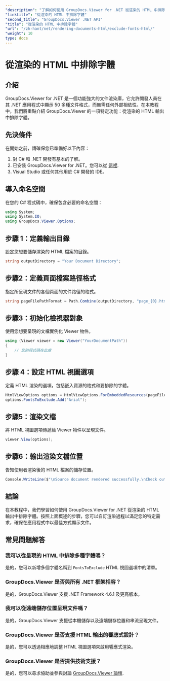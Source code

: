 ```yaml
---
"description": "了解如何使用 GroupDocs.Viewer for .NET 從渲染的 HTML 中排除字體。請按照此逐步指南操作，即可實現無縫文件顯示。"
"linktitle": "從渲染的 HTML 中排除字體"
"second_title": "GroupDocs.Viewer .NET API"
"title": "從渲染的 HTML 中排除字體"
"url": "/zh-hant/net/rendering-documents-html/exclude-fonts-html/"
"weight": 10
type: docs
---
```

# 從渲染的 HTML 中排除字體

## 介紹
GroupDocs.Viewer for .NET 是一個功能強大的文件渲染庫，它允許開發人員在其 .NET 應用程式中顯示 50 多種文件格式，而無需任何外部相依性。在本教程中，我們將重點介紹 GroupDocs.Viewer 的一項特定功能：從渲染的 HTML 輸出中排除字體。 
## 先決條件
在開始之前，請確保您已準備好以下內容：
1. 對 C# 和 .NET 開發有基本的了解。
2. 已安裝 GroupDocs.Viewer for .NET。您可以從 [這裡](https://releases。groupdocs.com/viewer/net/).
3. Visual Studio 或任何其他用於 C# 開發的 IDE。

## 導入命名空間
在您的 C# 程式碼中，確保包含必要的命名空間：
```csharp
using System;
using System.IO;
using GroupDocs.Viewer.Options;
```

## 步驟 1：定義輸出目錄
設定您想要儲存渲染的 HTML 檔案的目錄。
```csharp
string outputDirectory = "Your Document Directory";
```
## 步驟2：定義頁面檔案路徑格式
指定所呈現文件的各個頁面的文件路徑的格式。
```csharp
string pageFilePathFormat = Path.Combine(outputDirectory, "page_{0}.html");
```
## 步驟3：初始化檢視器對象
使用您想要呈現的文檔實例化 Viewer 物件。
```csharp
using (Viewer viewer = new Viewer("YourDocumentPath"))
{
    // 您的程式碼在此處
}
```
## 步驟 4：設定 HTML 視圖選項
定義 HTML 渲染的選項，包括嵌入資源的格式和要排除的字體。
```csharp
HtmlViewOptions options = HtmlViewOptions.ForEmbeddedResources(pageFilePathFormat);
options.FontsToExclude.Add("Arial");
```
## 步驟5：渲染文檔
將 HTML 視圖選項傳遞給 Viewer 物件以呈現文件。
```csharp
viewer.View(options);
```
## 步驟6：輸出渲染文檔位置
告知使用者渲染後的 HTML 檔案的儲存位置。
```csharp
Console.WriteLine($"\nSource document rendered successfully.\nCheck output in {outputDirectory}.");
```

## 結論
在本教程中，我們學習如何使用 GroupDocs.Viewer for .NET 從渲染的 HTML 輸出中排除字體。按照上面概述的步驟，您可以自訂渲染過程以滿足您的特定需求，確保在應用程式中以最佳方式顯示文件。
## 常見問題解答
### 我可以從呈現的 HTML 中排除多種字體嗎？
是的，您可以新增多個字體名稱到 `FontsToExclude` HTML 視圖選項中的清單。
### GroupDocs.Viewer 是否與所有 .NET 框架相容？
是的，GroupDocs.Viewer 支援 .NET Framework 4.6.1 及更高版本。
### 我可以從遠端儲存位置呈現文件嗎？
是的，GroupDocs.Viewer 支援從本機儲存以及遠端儲存位置和串流呈現文件。
### GroupDocs.Viewer 是否支援 HTML 輸出的響應式設計？
是的，您可以透過相應地調整 HTML 視圖選項來啟用響應式渲染。
### GroupDocs.Viewer 是否提供技術支援？
是的，您可以尋求協助並參與討論 [GroupDocs.Viewer 論壇](https://forum。groupdocs.com/c/viewer/9).
